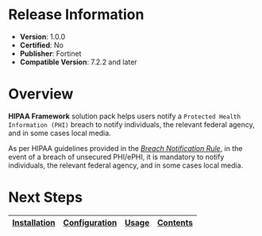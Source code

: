 # Release Information 

 * **Version**: 1.0.0 
 * **Certified**: No 
 * **Publisher**: Fortinet 
 * **Compatible Version**: 7.2.2 and later 
 

 # Overview 

 **HIPAA Framework** solution pack helps users notify a `Protected Health Information (PHI)` breach to notify individuals, the relevant federal agency, and in some cases local media.

 As per HIPAA guidelines provided in the [*Breach Notification Rule*](https://www.hhs.gov/hipaa/for-professionals/breach-notification/index.html), in the event of a breach of unsecured PHI/ePHI, it is mandatory to notify individuals, the relevant federal agency, and in some cases local media.

 # Next Steps
 | [Installation](./docs/setup.md#installation) | [Configuration](./docs/setup.md#configuration) | [Usage](./docs/usage.md) | [Contents](./docs/contents.md) | 
 |--------------------------------------------|----------------------------------------------|------------------------|------------------------------|